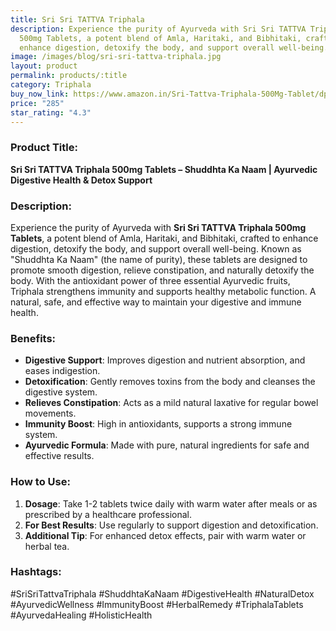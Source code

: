```yaml
---
title: Sri Sri TATTVA Triphala
description: Experience the purity of Ayurveda with Sri Sri TATTVA Triphala
  500mg Tablets, a potent blend of Amla, Haritaki, and Bibhitaki, crafted to
  enhance digestion, detoxify the body, and support overall well-being.
image: /images/blog/sri-sri-tattva-triphala.jpg
layout: product
permalink: products/:title
category: Triphala
buy_now_link: https://www.amazon.in/Sri-Tattva-Triphala-500Mg-Tablet/dp/B07P8YD47Z/ref=sr_1_31?crid=3AE0V1J1E19HZ&tag=ayushmonk-21
price: "285"
star_rating: "4.3"
---
```

### Product Title:
**Sri Sri TATTVA Triphala 500mg Tablets – Shuddhta Ka Naam | Ayurvedic Digestive Health & Detox Support**

### Description:
Experience the purity of Ayurveda with **Sri Sri TATTVA Triphala 500mg Tablets**, a potent blend of Amla, Haritaki, and Bibhitaki, crafted to enhance digestion, detoxify the body, and support overall well-being. Known as "Shuddhta Ka Naam" (the name of purity), these tablets are designed to promote smooth digestion, relieve constipation, and naturally detoxify the body. With the antioxidant power of three essential Ayurvedic fruits, Triphala strengthens immunity and supports healthy metabolic function. A natural, safe, and effective way to maintain your digestive and immune health.

### Benefits:
- **Digestive Support**: Improves digestion and nutrient absorption, and eases indigestion.
- **Detoxification**: Gently removes toxins from the body and cleanses the digestive system.
- **Relieves Constipation**: Acts as a mild natural laxative for regular bowel movements.
- **Immunity Boost**: High in antioxidants, supports a strong immune system.
- **Ayurvedic Formula**: Made with pure, natural ingredients for safe and effective results.

### How to Use:
1. **Dosage**: Take 1-2 tablets twice daily with warm water after meals or as prescribed by a healthcare professional.
2. **For Best Results**: Use regularly to support digestion and detoxification.
3. **Additional Tip**: For enhanced detox effects, pair with warm water or herbal tea.

### Hashtags:
#SriSriTattvaTriphala #ShuddhtaKaNaam #DigestiveHealth #NaturalDetox #AyurvedicWellness #ImmunityBoost #HerbalRemedy #TriphalaTablets #AyurvedaHealing #HolisticHealth
